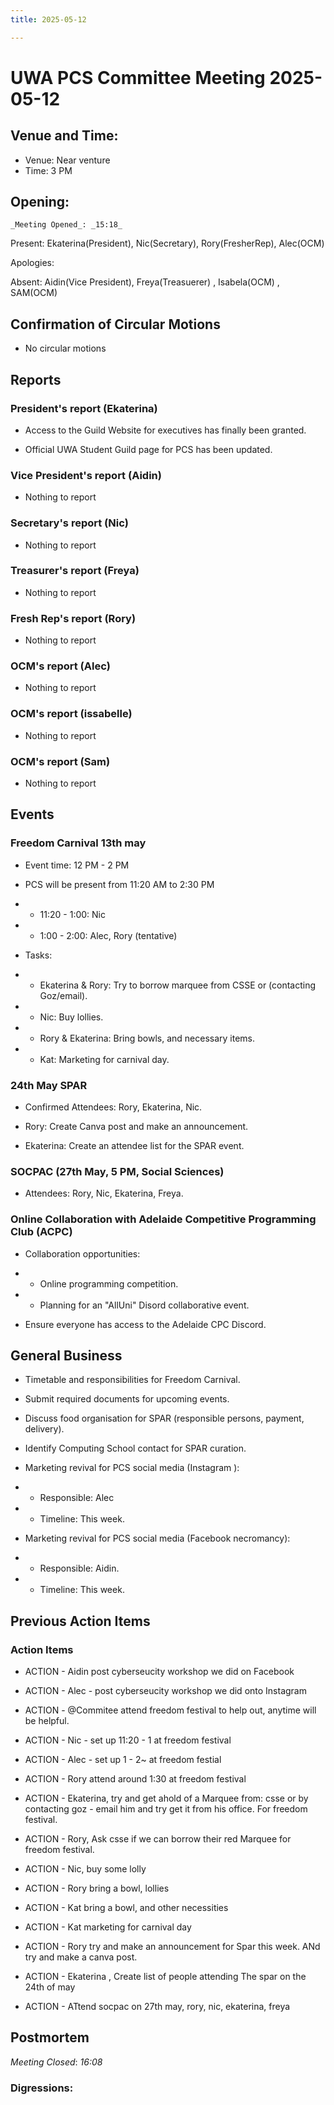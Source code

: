 ```yaml
---
title: 2025-05-12

---
```

# UWA PCS Committee Meeting 2025-05-12

## Venue and Time:
- Venue: Near venture
- Time:  3 PM



## Opening:

    _Meeting Opened_: _15:18_

Present:  Ekaterina(President), Nic(Secretary), Rory(FresherRep), Alec(OCM)

Apologies: 

Absent: Aidin(Vice President), Freya(Treasuerer) , Isabela(OCM) ,                        SAM(OCM)

## Confirmation of Circular Motions
- No circular motions

## Reports

### President's report (Ekaterina)


- Access to the Guild Website for executives has finally been granted.

- Official UWA Student Guild page for PCS has been updated.

### Vice President's report (Aidin)
-  Nothing to report

### Secretary's report (Nic)
- Nothing to report

### Treasurer's report (Freya)
- Nothing to report

### Fresh Rep's report (Rory)
- Nothing to report

### OCM's report (Alec)
- Nothing to report

### OCM's report (issabelle)
- Nothing to report

### OCM's report (Sam)
- Nothing to report


## Events


### Freedom Carnival 13th may

- Event time: 12 PM - 2 PM

- PCS will be present from 11:20 AM to 2:30 PM

- - 11:20 - 1:00: Nic

- - 1:00 - 2:00: Alec, Rory (tentative)
- Tasks:

- - Ekaterina & Rory: Try to borrow marquee from CSSE or (contacting Goz/email).

- - Nic: Buy lollies.

- - Rory & Ekaterina: Bring bowls, and necessary items.

- - Kat: Marketing for carnival day.



### 24th May SPAR

- Confirmed Attendees: Rory, Ekaterina, Nic.

- Rory: Create Canva post and make an announcement.

- Ekaterina: Create an attendee list for the SPAR event.

### SOCPAC (27th May, 5 PM, Social Sciences)
- Attendees: Rory, Nic, Ekaterina, Freya.

### Online Collaboration with Adelaide Competitive Programming Club (ACPC)
- Collaboration opportunities:

- - Online programming competition.

- - Planning for an "AllUni" Disord collaborative event. 

- Ensure everyone has access to the Adelaide CPC Discord.

## General Business

- Timetable and responsibilities for Freedom Carnival.

- Submit required documents for upcoming events.

- Discuss food organisation for SPAR (responsible persons, payment, delivery).

- Identify Computing School contact for SPAR curation.

- Marketing revival for PCS social media (Instagram ):
- - Responsible: Alec 
- - Timeline: This week.

- Marketing revival for PCS social media (Facebook necromancy):
- - Responsible: Aidin.
- - Timeline: This week.


## Previous Action Items



### Action Items
- ACTION - Aidin post cyberseucity workshop we did on Facebook
- ACTION - Alec - post cyberseucity workshop we did onto Instagram
- ACTION - @Commitee attend freedom festival to help out, anytime will be helpful.
- ACTION - Nic - set up 11:20 - 1 at freedom festival
- ACTION - Alec - set up 1 - 2~ at freedom festial
- ACTION - Rory attend around 1:30 at freedom festival
- ACTION - Ekaterina, try and get ahold of a Marquee from: csse or by contacting goz - email him and try get it from his office. For  freedom festival.
- ACTION - Rory, Ask csse if we can borrow their red Marquee for freedom festival.
- ACTION - Nic, buy some lolly
- ACTION - Rory bring a bowl, lollies

- ACTION - Kat bring a bowl,  and other necessities
- ACTION - Kat marketing for carnival day
- ACTION - Rory try and make an announcement for Spar this week. ANd try and make a canva post.
- ACTION - Ekaterina , Create list of people attending The spar on the 24th of may
- ACTION - ATtend socpac on 27th may, rory, nic, ekaterina, freya




## Postmortem
_Meeting Closed_: _16:08_

### Digressions: 

